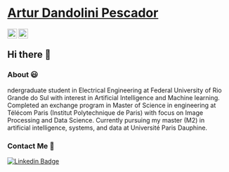  # <a href="https://www.linkedin.com/in/arturpescador/">Artur Dandolini Pescador</a>

 <a href="https://linkedin.com/in/arturpescador">
  <img align="left" alt="Artur Dandolini Pescador" width="22px" src="https://cdn.jsdelivr.net/npm/simple-icons@v3/icons/linkedin.svg" />
</a>
<a href="https://github.com/arturpescador">
  <img align="left" alt="Ashwani's Github" width="22px" src="https://cdn.jsdelivr.net/npm/simple-icons@v3/icons/github.svg" />
</a>

<br/>

## Hi there 👋

### About :smiley:
ndergraduate student in Electrical Engineering at Federal University of Rio Grande do Sul with interest in Artificial Intelligence and Machine learning. Completed an exchange program in Master of Science in engineering at Télécom Paris (Institut Polytechnique de Paris) with focus on Image Processing and Data Science. Currently pursuing my master (M2) in artificial intelligence, systems, and data at Université Paris Dauphine.

### Contact Me :speech_balloon:
[![Linkedin Badge](https://img.shields.io/badge/-arturpescador-blue?style=flat-square&logo=Linkedin&logoColor=white&link=https://www.linkedin.com/in/arturpescador/)](https://www.linkedin.com/in/arturpescador/)